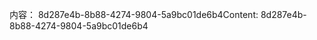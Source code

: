 <span data-ttu-id="1416a-101">内容： 8d287e4b-8b88-4274-9804-5a9bc01de6b4</span><span class="sxs-lookup"><span data-stu-id="1416a-101">Content: 8d287e4b-8b88-4274-9804-5a9bc01de6b4</span></span>